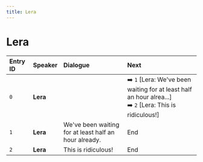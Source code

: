 ```yaml
---
title: Lera
---
```


# Lera


| Entry ID | Speaker | Dialogue | Next |
| :------- | :------ | :------- | :------------ |
| `0` | **Lera** |  | ➡️ `1` \[Lera: We've been waiting for at least half an hour alrea\.\.\.\]<br>➡️ `2` \[Lera: This is ridiculous\!\] |
| `1` | **Lera** | We've been waiting for at least half an hour already\. | End |
| `2` | **Lera** | This is ridiculous\! | End |
